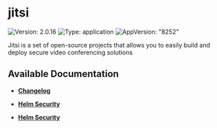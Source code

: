 # jitsi

![Version: 2.0.16](https://img.shields.io/badge/Version-2.0.16-informational?style=flat-square) ![Type: application](https://img.shields.io/badge/Type-application-informational?style=flat-square) ![AppVersion: "8252"](https://img.shields.io/badge/AppVersion-"8252"-informational?style=flat-square)

Jitsi is a set of open-source projects that allows you to easily build and deploy secure video conferencing solutions

## Available Documentation

- [**Changelog**](CHANGELOG)

- [**Helm Security**](container-security)

- [**Helm Security**](helm-security)

